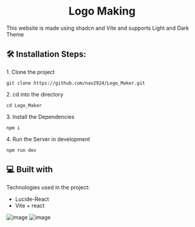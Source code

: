 <h1 align="center" id="title">Logo Making</h1>

<p id="description">This website is made using shadcn and Vite and supports Light and Dark Theme</p>

<h2>🛠️ Installation Steps:</h2>

<p>1. Clone the project</p>

```
git clone https://github.com/nav2924/Logo_Maker.git
```

<p>2. cd into the directory</p>

```
cd Logo_Maker
```

<p>3. Install the Dependencies</p>

```
npm i
```

<p>4. Run the Server in development</p>

```
npm run dev
```

  
  
<h2>💻 Built with</h2>

Technologies used in the project:

*   Lucide-React
*   Vite + react

![image](https://github.com/nav2924/Logo_Maker/assets/141626335/6035ed50-af1e-488d-a229-3e7fa8b2b013)
![image](https://github.com/nav2924/Logo_Maker/assets/141626335/c6f39bfc-f506-4418-9a71-30f37faaa969)



